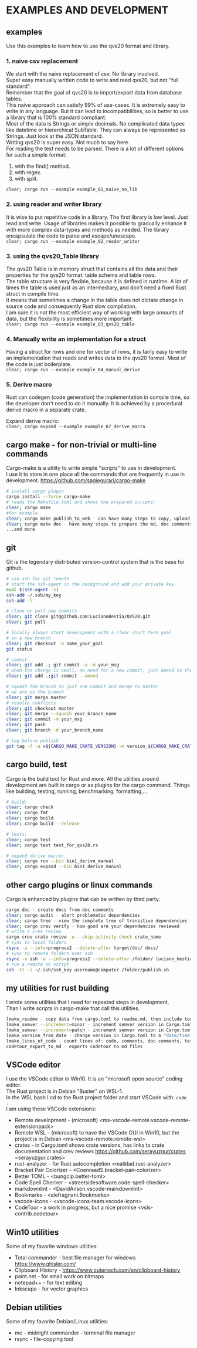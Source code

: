 # EXAMPLES AND DEVELOPMENT

## examples

Use this examples to learn how to use the qvs20 format and library.  

[comment]: # (lmake_md_to_doc_comments start A)

### 1. naive csv replacement

We start with the naive replacement of csv. No library involved.  
Super easy manually written code to write and read qvs20, but not "full standard".  
Remember that the goal of qvs20 is to import/export data from database tables.  
This naive approach can satisfy 99% of use-cases. It is extremely easy to write in any language. But it can lead to incompatibilities, so is better to use a library that is 100% standard compliant.  
Most of the data is Strings or simple decimals. No complicated data types like datetime or hierarchical SubTable. They can always be represented as Strings. Just look at the JSON standard.  
Writing qvs20 is super easy. Not much to say here.  
For reading the text needs to be parsed. There is a lot of different options for such a simple format:  

1. with the find() method.  
2. with regex.  
3. with split.  

`clear; cargo run --example example_01_naive_no_lib`  

[comment]: # (lmake_md_to_doc_comments end A)

[comment]: # (lmake_md_to_doc_comments start B)

### 2. using reader and writer library

It is wise to put repetitive code in a library. The first library is low level. Just read and write. Usage of libraries makes it possible to gradually enhance it with more complex data-types and methods as needed. The library encapsulate the code to parse and escape/unescape.  
`clear; cargo run --example example_02_reader_writer`  

[comment]: # (lmake_md_to_doc_comments end B)

[comment]: # (lmake_md_to_doc_comments start C)

### 3. using the qvs20_Table library

The qvs20 Table is in memory struct that contains all the data and their properties for the qvs20 format: table schema and table rows.  
The table structure is very flexible, because it is defined in runtime.
A lot of times the table is used just as an intermediary, and don't need a fixed Rust struct in compile time.  
It means that sometimes a change in the table does not dictate change in source code and consequently Rust slow compilation.  
I am sure it is not the most efficient way of working with large amounts of data, but the flexibility is sometimes more important.  
`clear; cargo run --example example_03_qvs20_table`  

[comment]: # (lmake_md_to_doc_comments end C)

[comment]: # (lmake_md_to_doc_comments start D)

### 4. Manually write an implementation for a struct

Having a struct for rows and one for vector of rows, it is fairly easy to write an implementation that reads and writes data to the qvs20 format. Most of the code is just boilerplate.  
`clear; cargo run --example example_04_manual_derive`  

[comment]: # (lmake_md_to_doc_comments end D)

[comment]: # (lmake_md_to_doc_comments start E)

### 5. Derive macro

Rust can codegen (code generation) the implementation in compile time, so the developer don't need to do it manually. It is achieved by a procedural derive macro in a separate crate.  

Expand derive macro:  
`clear; cargo expand --example example_07_derive_macro`  

[comment]: # (lmake_md_to_doc_comments end E)

## cargo make - for non-trivial or multi-line commands

Cargo-make is a utility to write simple "scripts" to use in development.  
I use it to store in one place all the commands that are frequently in use in development.  <https://github.com/sagiegurari/cargo-make>

```bash
# install cargo plugin
cargo install --force cargo-make
# reads the Makefile.toml and shows the prepared scripts:
clear; cargo make
#for example
clear; cargo make publish_to_web - can have many steps to copy, upload, tag, stop/start server  
clear; cargo make doc - have many steps to prepare the md, doc comments and finally generate the documentation
...and more
```

## git

Git is the legendary distributed version-control system that is the base for github.  

```bash
# use ssh for git remote
# start the ssh-agent in the background and add your private key
eval $(ssh-agent -s)
ssh-add ~/.ssh/my_key
ssh-add -l

# clone or pull new commits
clear; git clone git@github.com:LucianoBestia/QVS20.git
clear; git pull

# locally always start development with a clear short term goal
# on a new branch
clear; git checkout -b name_your_goal
git status

# commit
clear; git add .; git commit -a -m your_msg
# when the change is small, no need for a new commit, just amend to the last one
clear; git add .;git commit --amend

# squash the branch to just one commit and merge to master
# we are on the branch
clear; git merge master
# resolve conflicts
clear; git checkout master
clear; git merge --squash your_branch_name
clear; git commit -m your_msg
clear; git push
clear; git branch -d your_branch_name

# tag before publish
git tag -f -a v${CARGO_MAKE_CRATE_VERSION} -m version_${CARGO_MAKE_CRATE_VERSION}
```

## cargo build, test

Cargo is the build tool for Rust and more. All the utilities around development are built in cargo or as plugins for the cargo command. Things like building, testing, running, benchmarking, formatting,...  


```bash
# build:
clear; cargo check
clear; cargo fmt
clear; cargo build
clear; cargo build --release

# tests:
clear; cargo test
clear; cargo test test_for_qvs20.rs

# expand derive macro:
clear; cargo run --bin bin1_derive_manual
clear; cargo expand --bin bin1_derive_manual

```

## other cargo plugins or linux commands

Cargo is enhanced by plugins that can be written by third party.  

```bash
cargo doc - create docs from doc comments
clear; cargo audit - alert problematic dependencies
clear; cargo tree - view the complete tree of transitive dependencies
clear; cargo crev verify - how good are your dependencies reviewed
# write a crev review
cargo crev crate review -u --skip-activity-check crate_name
# sync to local folders
rsync -a --info=progress2 --delete-after target/doc/ docs/ 
# sync to remote folders over ssh
rsync -e ssh -a --info=progress2 --delete-after /folder/ luciano_bestia@bestia.dev:/folder/
# run a remote sh script
ssh -tt -i ~/.ssh/ssh_key username@computer /folder/publish.sh

```

## my utilities for rust building

I wrote some utilities that I need for repeated steps in development.  
Than I write scripts in cargo-make that call this utilities.  

```bash
lmake_readme - copy data from cargo.toml to readme.md, then include text from readme.md into *.rs doc comments
lmake_semver --increment=minor - increment semver version in Cargo.toml for libraries
lmake_semver --increment=patch - increment semver version in Cargo.toml for libraries
lmake_version_from_date - change version in Cargo.toml to a "date/time version" (non semver) for binaries
lmake_lines_of_code - count lines of: code, comments, doc comments, tests, examples and include in README.md as shield badges
codetour_export_to_md - exports codetour to md files
```

## VSCode editor

I use the VSCode editor in Win10. It is an "microsoft open source" coding editor.  
The Rust project is in Debian "Buster" on WSL-1.  
In the WSL bash I cd to the Rust project folder and start VSCode with:  `code .`  
I am using these VSCode extensions:

- Remote development - (microsoft) <ms-vscode-remote.vscode-remote-extensionpack>
- Remote WSL - (microsoft) to have the VSCode GUI in Win10, but the project is in Debian <ms-vscode-remote.remote-wsl>
- crates - in Cargo.toml shows crate versions, has links to crate documentation and crev reviews <https://github.com/serayuzgur/crates> <serayuzgur.crates>
- rust-analyzer - for Rust autocompletion <matklad.rust-analyzer>
- Bracket Pair Colorizer - <CoenraadS.bracket-pair-colorizer>
- Better TOML - <bungcip.better-toml>
- Code Spell Checker - <streetsidesoftware.code-spell-checker>
- markdownlint - <DavidAnson.vscode-markdownlint>
- Bookmarks - <alefragnani.Bookmarks>
- vscode-icons - <vscode-icons-team.vscode-icons>
- CodeTour - a work in progress, but a nice promise <vsls-contrib.codetour>

## Win10 utilities

Some of my favorite windows utilities:  

- Total commander - best file manager for windows <https://www.ghisler.com/>
- Clipboard History - <https://www.outertech.com/en/clipboard-history>
- paint.net - for small work on bitmaps
- notepad++ - for text editing
- Inkscape - for vector graphics

## Debian utilities

Some of my favorite Debian/Linux utilities:  

- mc - midnight commander - terminal file manager
- rsync - file-copying tool
